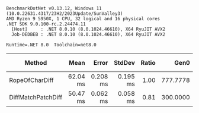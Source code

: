 ```

BenchmarkDotNet v0.13.12, Windows 11 (10.0.22631.4317/23H2/2023Update/SunValley3)
AMD Ryzen 9 5950X, 1 CPU, 32 logical and 16 physical cores
.NET SDK 9.0.100-rc.2.24474.11
  [Host]     : .NET 8.0.10 (8.0.1024.46610), X64 RyuJIT AVX2
  Job-DEDBEB : .NET 8.0.10 (8.0.1024.46610), X64 RyuJIT AVX2

Runtime=.NET 8.0  Toolchain=net8.0  

```
| Method             | Mean     | Error    | StdDev   | Ratio | Gen0     | Gen1     | Allocated | Alloc Ratio |
|------------------- |---------:|---------:|---------:|------:|---------:|---------:|----------:|------------:|
| RopeOfCharDiff     | 62.04 ms | 0.208 ms | 0.195 ms |  1.00 | 777.7778 | 333.3333 |  12.87 MB |        1.00 |
| DiffMatchPatchDiff | 50.47 ms | 0.062 ms | 0.058 ms |  0.81 | 300.0000 | 100.0000 |   4.96 MB |        0.39 |
